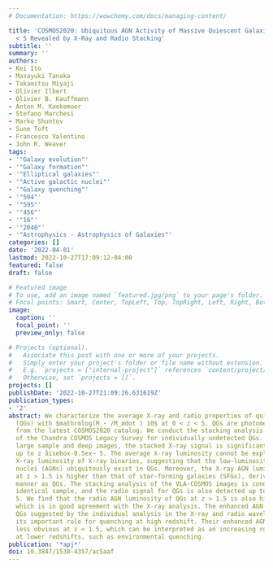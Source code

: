 ```yaml
---
# Documentation: https://wowchemy.com/docs/managing-content/

title: 'COSMOS2020: Ubiquitous AGN Activity of Massive Quiescent Galaxies at 0 < z
  < 5 Revealed by X-Ray and Radio Stacking'
subtitle: ''
summary: ''
authors:
- Kei Ito
- Masayuki Tanaka
- Takamitsu Miyaji
- Olivier Ilbert
- Olivier B. Kauffmann
- Anton M. Koekemoer
- Stefano Marchesi
- Marko Shuntov
- Sune Toft
- Francesco Valentino
- John R. Weaver
tags:
- '"Galaxy evolution"'
- '"Galaxy formation"'
- '"Elliptical galaxies"'
- '"Active galactic nuclei"'
- '"Galaxy quenching"'
- '"594"'
- '"595"'
- '"456"'
- '"16"'
- '"2040"'
- '"Astrophysics - Astrophysics of Galaxies"'
categories: []
date: '2022-04-01'
lastmod: 2022-10-27T17:09:12-04:00
featured: false
draft: false

# Featured image
# To use, add an image named `featured.jpg/png` to your page's folder.
# Focal points: Smart, Center, TopLeft, Top, TopRight, Left, Right, BottomLeft, Bottom, BottomRight.
image:
  caption: ''
  focal_point: ''
  preview_only: false

# Projects (optional).
#   Associate this post with one or more of your projects.
#   Simply enter your project's folder or file name without extension.
#   E.g. `projects = ["internal-project"]` references `content/project/deep-learning/index.md`.
#   Otherwise, set `projects = []`.
projects: []
publishDate: '2022-10-27T21:09:26.631619Z'
publication_types:
- '2'
abstract: We characterize the average X-ray and radio properties of quiescent galaxies
  (QGs) with $mathrmlog(M_⋆ /M_ødot ) 10$ at 0 < z < 5. QGs are photometrically selected
  from the latest COSMOS2020 catalog. We conduct the stacking analysis of X-ray images
  of the Chandra COSMOS Legacy Survey for individually undetected QGs. Thanks to the
  large sample and deep images, the stacked X-ray signal is significantly detected
  up to z åisebox-0.5ex~ 5. The average X-ray luminosity cannot be explained by the
  X-ray luminosity of X-ray binaries, suggesting that the low-luminosity active galactic
  nuclei (AGNs) ubiquitously exist in QGs. Moreover, the X-ray AGN luminosity of QGs
  at z > 1.5 is higher than that of star-forming galaxies (SFGs), derived in the same
  manner as QGs. The stacking analysis of the VLA-COSMOS images is conducted for the
  identical sample, and the radio signal for QGs is also detected up to z i̊sebox-0.5ex~
  5. We find that the radio AGN luminosity of QGs at z > 1.5 is also higher than SFGs,
  which is in good agreement with the X-ray analysis. The enhanced AGN activity in
  QGs suggested by the individual analysis in the X-ray and radio wavelength supports
  its important role for quenching at high redshift. Their enhanced AGN activity is
  less obvious at z < 1.5, which can be interpreted as an increasing role of others
  at lower redshifts, such as environmental quenching.
publication: '*apj*'
doi: 10.3847/1538-4357/ac5aaf
---
```

